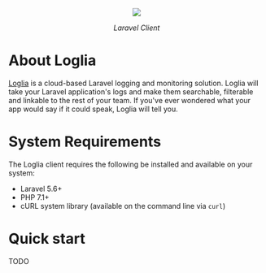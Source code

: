<p align="center"><img src="https://res.cloudinary.com/loglia/image/upload/v1572656182/logo-dark_obmuma.svg"></p>
<p align="center"><i>Laravel Client</i></p>

# About Loglia

[Loglia](https://www.loglia.app) is a cloud-based Laravel logging and monitoring solution. Loglia will take your Laravel application's logs and make them searchable, filterable and linkable to the rest of your team. If you've ever wondered what your app would say if it could speak, Loglia will tell you.

# System Requirements

The Loglia client requires the following be installed and available on your system:

- Laravel 5.6+
- PHP 7.1+
- cURL system library (available on the command line via `curl`)

# Quick start

TODO
